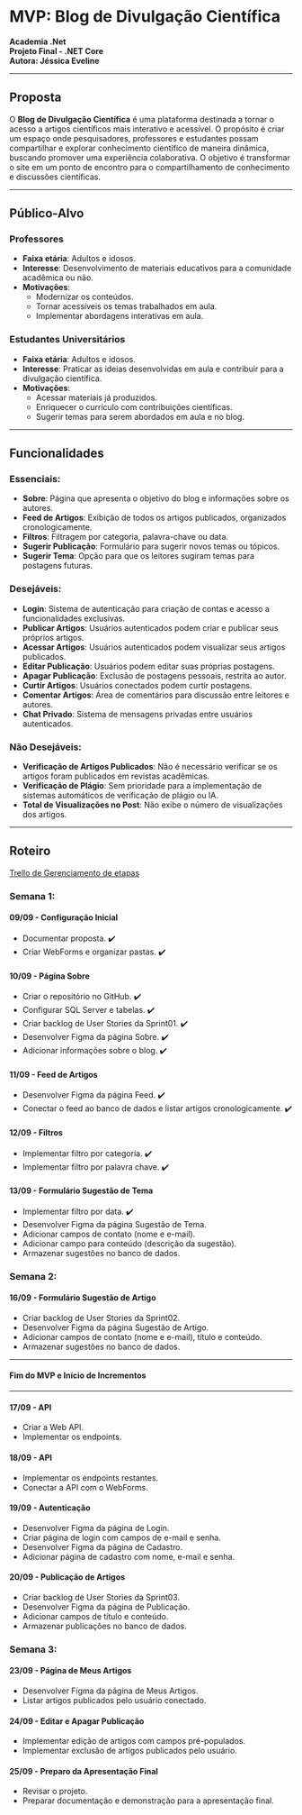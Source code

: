 # **MVP: Blog de Divulgação Científica**

**Academia .Net**  
**Projeto Final - .NET Core**  
**Autora: Jéssica Eveline**

---

## **Proposta**

O **Blog de Divulgação Científica** é uma plataforma destinada a tornar o acesso a artigos científicos mais interativo e acessível. O propósito é criar um espaço onde pesquisadores, professores e estudantes possam compartilhar e explorar conhecimento científico de maneira dinâmica, buscando promover uma experiência colaborativa. O objetivo é transformar o site em um ponto de encontro para o compartilhamento de conhecimento e discussões científicas.

---

## **Público-Alvo**

### **Professores**
- **Faixa etária**: Adultos e idosos.
- **Interesse**: Desenvolvimento de materiais educativos para a comunidade acadêmica ou não.
- **Motivações**:
  - Modernizar os conteúdos.
  - Tornar acessíveis os temas trabalhados em aula.
  - Implementar abordagens interativas em aula.

### **Estudantes Universitários**
- **Faixa etária**: Adultos e idosos.
- **Interesse**: Praticar as ideias desenvolvidas em aula e contribuir para a divulgação científica.
- **Motivações**:
  - Acessar materiais já produzidos.
  - Enriquecer o currículo com contribuições científicas.
  - Sugerir temas para serem abordados em aula e no blog.

---

## **Funcionalidades**

### **Essenciais:**
- **Sobre**: Página que apresenta o objetivo do blog e informações sobre os autores.
- **Feed de Artigos**: Exibição de todos os artigos publicados, organizados cronologicamente.
- **Filtros**: Filtragem por categoria, palavra-chave ou data.
- **Sugerir Publicação**: Formulário para sugerir novos temas ou tópicos.
- **Sugerir Tema**: Opção para que os leitores sugiram temas para postagens futuras.

### **Desejáveis:**
- **Login**: Sistema de autenticação para criação de contas e acesso a funcionalidades exclusivas.
- **Publicar Artigos**: Usuários autenticados podem criar e publicar seus próprios artigos.
- **Acessar Artigos**: Usuários autenticados podem visualizar seus artigos publicados.
- **Editar Publicação**: Usuários podem editar suas próprias postagens.
- **Apagar Publicação**: Exclusão de postagens pessoais, restrita ao autor.
- **Curtir Artigos**: Usuários conectados podem curtir postagens.
- **Comentar Artigos**: Área de comentários para discussão entre leitores e autores.
- **Chat Privado**: Sistema de mensagens privadas entre usuários autenticados.

### **Não Desejáveis:**
- **Verificação de Artigos Publicados**: Não é necessário verificar se os artigos foram publicados em revistas acadêmicas.
- **Verificação de Plágio**: Sem prioridade para a implementação de sistemas automáticos de verificação de plágio ou IA.
- **Total de Visualizações no Post**: Não exibe o número de visualizações dos artigos.

---

## **Roteiro**
[Trello de Gerenciamento de etapas](https://trello.com/invite/b/66df81376f95a28c3d95be36/ATTIc2a800e06ddbc3e3669f7e63b252fd0553F48520/projeto-final-net)

### **Semana 1:**

#### **09/09 - Configuração Inicial**
- Documentar proposta. ✔️
- Criar WebForms e organizar pastas. ✔️

#### **10/09 - Página Sobre**
- Criar o repositório no GitHub. ✔️
- Configurar SQL Server e tabelas. ✔️
- Criar backlog de User Stories da Sprint01. ✔️
- Desenvolver Figma da página Sobre. ✔️
- Adicionar informações sobre o blog. ✔️

#### **11/09 - Feed de Artigos**
- Desenvolver Figma da página Feed. ✔️
- Conectar o feed ao banco de dados e listar artigos cronologicamente. ✔️

#### **12/09 - Filtros**
- Implementar filtro por categoria. ✔️
- Implementar filtro por palavra chave. ✔️

#### **13/09 - Formulário Sugestão de Tema**
- Implementar filtro por data. ✔️
- Desenvolver Figma da página Sugestão de Tema.
- Adicionar campos de contato (nome e e-mail).
- Adicionar campo para conteúdo (descrição da sugestão).
- Armazenar sugestões no banco de dados.

### **Semana 2:**

#### **16/09 - Formulário Sugestão de Artigo**
- Criar backlog de User Stories da Sprint02.
- Desenvolver Figma da página Sugestão de Artigo.
- Adicionar campos de contato (nome e e-mail), título e conteúdo.
- Armazenar sugestões no banco de dados.

---
#### Fim do MVP e Início de Incrementos
---

#### **17/09 - API**
- Criar a Web API.
- Implementar os endpoints.

#### **18/09 - API**
- Implementar os endpoints restantes.
- Conectar a API com o WebForms.

#### **19/09 - Autenticação**
- Desenvolver Figma da página de Login.
- Criar página de login com campos de e-mail e senha.
- Desenvolver Figma da página de Cadastro.
- Adicionar página de cadastro com nome, e-mail e senha.

#### **20/09 - Publicação de Artigos**
- Criar backlog de User Stories da Sprint03.
- Desenvolver Figma da página de Publicação.
- Adicionar campos de título e conteúdo.
- Armazenar publicações no banco de dados.

### **Semana 3:**

#### **23/09 - Página de Meus Artigos**
- Desenvolver Figma da página de Meus Artigos.
- Listar artigos publicados pelo usuário conectado.

#### **24/09 - Editar e Apagar Publicação**
- Implementar edição de artigos com campos pré-populados.
- Implementar exclusão de artigos publicados pelo usuário.

#### **25/09 - Preparo da Apresentação Final**
- Revisar o projeto.
- Preparar documentação e demonstração para a apresentação final.